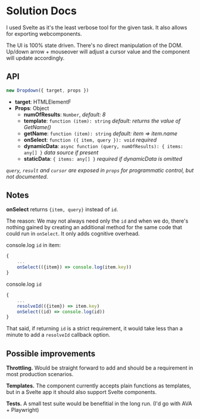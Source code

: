 # Solution Docs

I used Svelte as it's the least verbose tool for the given task. It also allows for exporting webcomponents.

The UI is 100% state driven. There's no direct manipulation of the DOM. Up/down arrow + mouseover will adjust a cursor value and the component will update accordingly.

## API

```javascript
new Dropdown({ target, props })
```

- **target**: HTMLElementF
- **Props**: Object
  - **numOfResults**: `Number`, _default: 8_
  - **template**: `function (item): string` _default: returns the value of GetName()_
  - **getName**: `function (item): string` _default: item => item.name_
  - **onSelect**: `function ({ item, query }): void` _required_
  - **dynamicData**: `async function (query, numOfResults): { items: any[] }` _data source if present_
  - **staticData**: `{ items: any[] }` _required if dynamicData is omitted_

_`query`, `result` and `cursor` are exposed in `props` for programmatic control, but not documented._

## Notes

**onSelect** returns `{item, query}` instead of `id`.

The reason: We may not always need only the `id` and when we do, there's nothing gained by creating an additional method for the same code that could run in `onSelect`. It only adds cognitive overhead.

console.log `id` in item:

```javascript
{
    ...
    onSelect(({item}) => console.log(item.key))
}
```

console.log `id`

```javascript
{
    ...
    resolveId(({item}) => item.key)
    onSelect((id) => console.log(id))
}
```

That said, if returning `id` is a strict requirement, it would take less than a minute to add a `resolveId` callback option.

## Possible improvements

**Throttling.** Would be straight forward to add and should be a requirement in most production scenarios.

**Templates.** The component currently accepts plain functions as templates, but in a Svelte app it should also support Svelte components.

**Tests.** A small test suite would be benefitial in the long run. (I'd go with AVA + Playwright)
